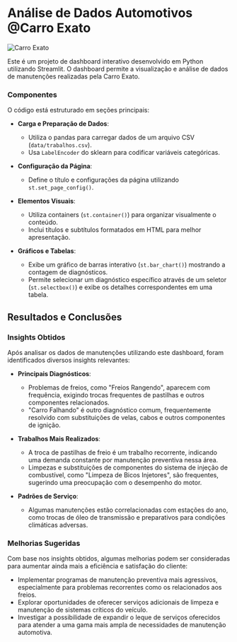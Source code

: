 # Análise de Dados Automotivos @Carro Exato

![Carro Exato](https://github.com/68vinicius/Carro-Exato-Dashboard/assets/167829379/979a4ca6-2f06-4e32-9bcd-cb345648a351)

Este é um projeto de dashboard interativo desenvolvido em Python utilizando Streamlit. O dashboard permite a visualização e análise de dados de manutenções realizadas pela Carro Exato.

### Componentes

O código está estruturado em seções principais:

- **Carga e Preparação de Dados**:
  - Utiliza o pandas para carregar dados de um arquivo CSV (`data/trabalhos.csv`).
  - Usa `LabelEncoder` do sklearn para codificar variáveis categóricas.

- **Configuração da Página**:
  - Define o título e configurações da página utilizando `st.set_page_config()`.

- **Elementos Visuais**:
  - Utiliza containers (`st.container()`) para organizar visualmente o conteúdo.
  - Inclui títulos e subtítulos formatados em HTML para melhor apresentação.

- **Gráficos e Tabelas**:
  - Exibe um gráfico de barras interativo (`st.bar_chart()`) mostrando a contagem de diagnósticos.
  - Permite selecionar um diagnóstico específico através de um seletor (`st.selectbox()`) e exibe os detalhes correspondentes em uma tabela.

## Resultados e Conclusões

### Insights Obtidos

Após analisar os dados de manutenções utilizando este dashboard, foram identificados diversos insights relevantes:

- **Principais Diagnósticos**:
  - Problemas de freios, como "Freios Rangendo", aparecem com frequência, exigindo trocas frequentes de pastilhas e outros componentes relacionados.
  - "Carro Falhando" é outro diagnóstico comum, frequentemente resolvido com substituições de velas, cabos e outros componentes de ignição.

- **Trabalhos Mais Realizados**:
  - A troca de pastilhas de freio é um trabalho recorrente, indicando uma demanda constante por manutenção preventiva nessa área.
  - Limpezas e substituições de componentes do sistema de injeção de combustível, como "Limpeza de Bicos Injetores", são frequentes, sugerindo uma preocupação com o desempenho do motor.

- **Padrões de Serviço**:
  - Algumas manutenções estão correlacionadas com estações do ano, como trocas de óleo de transmissão e preparativos para condições climáticas adversas.

### Melhorias Sugeridas

Com base nos insights obtidos, algumas melhorias podem ser consideradas para aumentar ainda mais a eficiência e satisfação do cliente:

- Implementar programas de manutenção preventiva mais agressivos, especialmente para problemas recorrentes como os relacionados aos freios.
- Explorar oportunidades de oferecer serviços adicionais de limpeza e manutenção de sistemas críticos do veículo.
- Investigar a possibilidade de expandir o leque de serviços oferecidos para atender a uma gama mais ampla de necessidades de manutenção automotiva.
